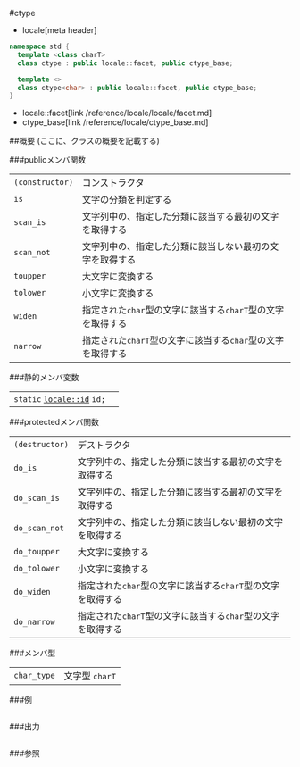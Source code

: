 #ctype
* locale[meta header]

```cpp
namespace std {
  template <class charT>
  class ctype : public locale::facet, public ctype_base;

  template <>
  class ctype<char> : public locale::facet, public ctype_base;
}
```
* locale::facet[link /reference/locale/locale/facet.md]
* ctype_base[link /reference/locale/ctype_base.md]

##概要
(ここに、クラスの概要を記載する)

###publicメンバ関数

| | |
|----------------------------|----------------------------------------------------------------------------------------------------------|
| `(constructor)` | コンストラクタ |
| `is` | 文字の分類を判定する |
| `scan_is` | 文字列中の、指定した分類に該当する最初の文字を取得する |
| `scan_not` | 文字列中の、指定した分類に該当しない最初の文字を取得する |
| `toupper` | 大文字に変換する |
| `tolower` | 小文字に変換する |
| `widen` | 指定された`char`型の文字に該当する`charT`型の文字を取得する |
| `narrow` | 指定された`charT`型の文字に該当する`char`型の文字を取得する |

###静的メンバ変数

| | |
|--------------------------------------------------------------------------------------------------------------------|--|
| `static` [`locale::id`](/reference/locale/locale/id.md) `id;` |  |

###protectedメンバ関数

| | |
|---------------------------|----------------------------------------------------------------------------------------------------------|
| `(destructor)` | デストラクタ |
| `do_is` | 文字列中の、指定した分類に該当する最初の文字を取得する |
| `do_scan_is` | 文字列中の、指定した分類に該当する最初の文字を取得する |
| `do_scan_not` | 文字列中の、指定した分類に該当しない最初の文字を取得する |
| `do_toupper` | 大文字に変換する |
| `do_tolower` | 小文字に変換する |
| `do_widen` | 指定された`char`型の文字に該当する`charT`型の文字を取得する |
| `do_narrow` | 指定された`charT`型の文字に該当する`char`型の文字を取得する |

###メンバ型

| | |
|------------------------|------------------------------|
| `char_type` | 文字型 `charT` |

###例
```cpp
```

###出力
```
```

###参照
